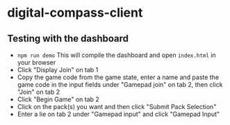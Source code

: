 # digital-compass-client

## Testing with the dashboard
- `npm run demo` This will compile the dashboard and open `index.html` in your browser
- Click "Display Join" on tab 1
- Copy the game code from the game state, enter a name and paste the game code in the input fields under "Gamepad join" on tab 2, then click "Join" on tab 2
- Click "Begin Game" on tab 2
- Click on the pack(s) you want and then click "Submit Pack Selection"
- Enter a lie on tab 2 under "Gamepad input" and click "Gamepad Input"
